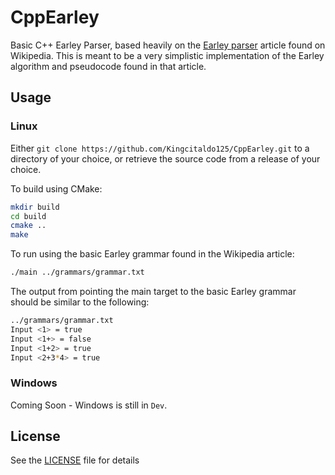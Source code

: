 # CppEarley
Basic C++ Earley Parser, based heavily on the [Earley parser](https://en.wikipedia.org/wiki/Earley_parser) article found on Wikipedia.
This is meant to be a very simplistic implementation of the Earley algorithm and pseudocode found in that article.

## Usage

### Linux

Either `git clone https://github.com/Kingcitaldo125/CppEarley.git` to a directory of your choice, or retrieve the source code from a release of your choice.

To build using CMake:

``` bash
mkdir build
cd build
cmake ..
make
```

To run using the basic Earley grammar found in the Wikipedia article:

``` bash
./main ../grammars/grammar.txt
```

The output from pointing the main target to the basic Earley grammar should be similar to the following:

``` bash
../grammars/grammar.txt
Input <1> = true
Input <1+> = false
Input <1+2> = true
Input <2+3*4> = true
```

### Windows

Coming Soon - Windows is still in `Dev`.

## License

See the [LICENSE](https://github.com/Kingcitaldo125/CppEarley/blob/main/LICENSE) file for details

